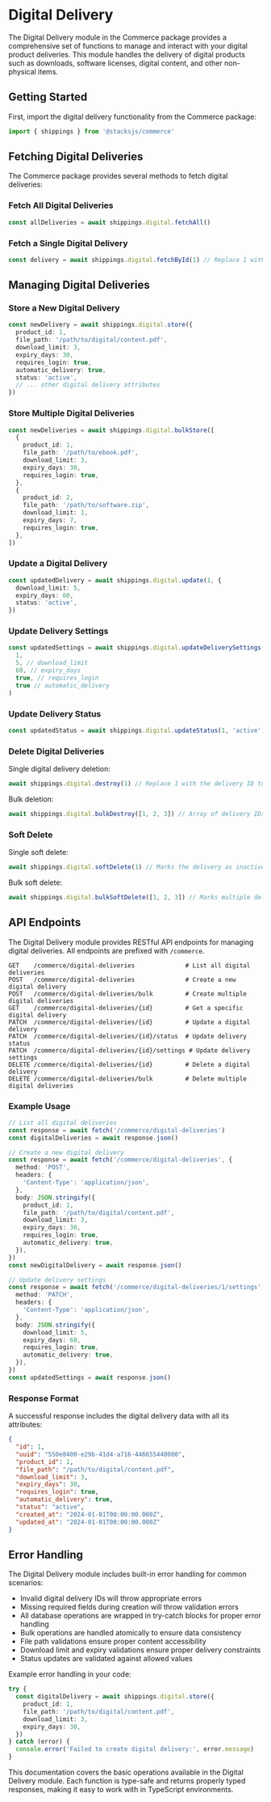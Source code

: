 # Digital Delivery

The Digital Delivery module in the Commerce package provides a comprehensive set of functions to manage and interact with your digital product deliveries. This module handles the delivery of digital products such as downloads, software licenses, digital content, and other non-physical items.

## Getting Started

First, import the digital delivery functionality from the Commerce package:

```ts
import { shippings } from '@stacksjs/commerce'
```

## Fetching Digital Deliveries

The Commerce package provides several methods to fetch digital deliveries:

### Fetch All Digital Deliveries

```ts
const allDeliveries = await shippings.digital.fetchAll()
```

### Fetch a Single Digital Delivery

```ts
const delivery = await shippings.digital.fetchById(1) // Replace 1 with the actual delivery ID
```

## Managing Digital Deliveries

### Store a New Digital Delivery

```ts
const newDelivery = await shippings.digital.store({
  product_id: 1,
  file_path: '/path/to/digital/content.pdf',
  download_limit: 3,
  expiry_days: 30,
  requires_login: true,
  automatic_delivery: true,
  status: 'active',
  // ... other digital delivery attributes
})
```

### Store Multiple Digital Deliveries

```ts
const newDeliveries = await shippings.digital.bulkStore([
  {
    product_id: 1,
    file_path: '/path/to/ebook.pdf',
    download_limit: 3,
    expiry_days: 30,
    requires_login: true,
  },
  {
    product_id: 2,
    file_path: '/path/to/software.zip',
    download_limit: 1,
    expiry_days: 7,
    requires_login: true,
  },
])
```

### Update a Digital Delivery

```ts
const updatedDelivery = await shippings.digital.update(1, {
  download_limit: 5,
  expiry_days: 60,
  status: 'active',
})
```

### Update Delivery Settings

```ts
const updatedSettings = await shippings.digital.updateDeliverySettings(
  1,
  5, // download_limit
  60, // expiry_days
  true, // requires_login
  true // automatic_delivery
)
```

### Update Delivery Status

```ts
const updatedStatus = await shippings.digital.updateStatus(1, 'active')
```

### Delete Digital Deliveries

Single digital delivery deletion:
```ts
await shippings.digital.destroy(1) // Replace 1 with the delivery ID to delete
```

Bulk deletion:
```ts
await shippings.digital.bulkDestroy([1, 2, 3]) // Array of delivery IDs to delete
```

### Soft Delete

Single soft delete:
```ts
await shippings.digital.softDelete(1) // Marks the delivery as inactive
```

Bulk soft delete:
```ts
await shippings.digital.bulkSoftDelete([1, 2, 3]) // Marks multiple deliveries as inactive
```

## API Endpoints

The Digital Delivery module provides RESTful API endpoints for managing digital deliveries. All endpoints are prefixed with `/commerce`.

```
GET    /commerce/digital-deliveries              # List all digital deliveries
POST   /commerce/digital-deliveries              # Create a new digital delivery
POST   /commerce/digital-deliveries/bulk         # Create multiple digital deliveries
GET    /commerce/digital-deliveries/{id}         # Get a specific digital delivery
PATCH  /commerce/digital-deliveries/{id}         # Update a digital delivery
PATCH  /commerce/digital-deliveries/{id}/status  # Update delivery status
PATCH  /commerce/digital-deliveries/{id}/settings # Update delivery settings
DELETE /commerce/digital-deliveries/{id}         # Delete a digital delivery
DELETE /commerce/digital-deliveries/bulk         # Delete multiple digital deliveries
```

### Example Usage

```ts
// List all digital deliveries
const response = await fetch('/commerce/digital-deliveries')
const digitalDeliveries = await response.json()

// Create a new digital delivery
const response = await fetch('/commerce/digital-deliveries', {
  method: 'POST',
  headers: {
    'Content-Type': 'application/json',
  },
  body: JSON.stringify({
    product_id: 1,
    file_path: '/path/to/digital/content.pdf',
    download_limit: 3,
    expiry_days: 30,
    requires_login: true,
    automatic_delivery: true,
  }),
})
const newDigitalDelivery = await response.json()

// Update delivery settings
const response = await fetch('/commerce/digital-deliveries/1/settings', {
  method: 'PATCH',
  headers: {
    'Content-Type': 'application/json',
  },
  body: JSON.stringify({
    download_limit: 5,
    expiry_days: 60,
    requires_login: true,
    automatic_delivery: true,
  }),
})
const updatedSettings = await response.json()
```

### Response Format

A successful response includes the digital delivery data with all its attributes:

```json
{
  "id": 1,
  "uuid": "550e8400-e29b-41d4-a716-446655440000",
  "product_id": 1,
  "file_path": "/path/to/digital/content.pdf",
  "download_limit": 3,
  "expiry_days": 30,
  "requires_login": true,
  "automatic_delivery": true,
  "status": "active",
  "created_at": "2024-01-01T00:00:00.000Z",
  "updated_at": "2024-01-01T00:00:00.000Z"
}
```

## Error Handling

The Digital Delivery module includes built-in error handling for common scenarios:

- Invalid digital delivery IDs will throw appropriate errors
- Missing required fields during creation will throw validation errors
- All database operations are wrapped in try-catch blocks for proper error handling
- Bulk operations are handled atomically to ensure data consistency
- File path validations ensure proper content accessibility
- Download limit and expiry validations ensure proper delivery constraints
- Status updates are validated against allowed values

Example error handling in your code:

```ts
try {
  const digitalDelivery = await shippings.digital.store({
    product_id: 1,
    file_path: '/path/to/digital/content.pdf',
    download_limit: 3,
    expiry_days: 30,
  })
} catch (error) {
  console.error('Failed to create digital delivery:', error.message)
}
```

This documentation covers the basic operations available in the Digital Delivery module. Each function is type-safe and returns properly typed responses, making it easy to work with in TypeScript environments.
